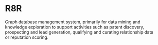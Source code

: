 # R8R
Graph database management system, primarily for data mining and knowledge exploration to support activities such as patent discovery, prospecting and lead generation, qualifying and curating relationship data or reputation scoring.
